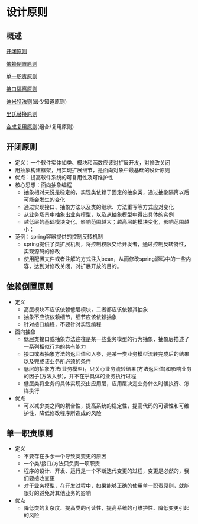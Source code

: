 # 设计原则

## 概述

<a href="#open-closed">开闭原则</a>

<a href="#dependency-inversion">依赖倒置原则</a>

<a href="#single-responsibility">单一职责原则</a>

<a href="#interface-segregation">接口隔离原则</a>

<a href="law-of-demeter">迪米特法则</a>(最少知道原则)

<a href="#liskov-substitution">里氏替换原则</a>

<a href="">合成复用原则</a>(组合/复用原则)



## <a name="open-closed">开闭原则</a>

* 定义：一个软件实体如类、模块和函数应该对扩展开发，对修改关闭
* 用抽象构建框架，用实现扩展细节，是面向对象中最基础的设计原则
* 优点：提高软件系统的可复用性及可维护性
* 核心思想：面向抽象编程
  * 抽象相对来说是稳定的，实现类依赖于固定的抽象类，通过抽象隔离以后可能会发生的变化
  * 通过实现接口、抽象方法以及类的继承、方法重写等方式应对变化
  * 从业务场景中抽象出业务模型，以及从抽象模型中得出具体的实例
  * 越低层的基础模块变化，影响范围越大；越高层的模块变化，影响范围越小；
* 范例：spring容器提供的控制反转机制
  * spring提供了类扩展机制，将控制权限交给开发者，通过控制反转特性，实现源码的修改
  * 使用配置文件或者注解的方式注入bean，从而修改spring源码中的一些内容，达到对修改关闭，对扩展开放的目的。



## <a name="dependency-inversion">依赖倒置原则</a>

* 定义
  * 高层模块不应该依赖低层模块，二者都应该依赖其抽象
  * 抽象不应该依赖细节，细节应该依赖抽象
  * 针对接口编程，不要针对实现编程
* 面向抽象
  * 低层类接口或抽象方法往往是某一些业务模型的行为抽象，抽象层描述了一系列相似行为的共有能力
  * 接口或者抽象方法的返回值和入参，是某一类业务模型流转完成后的结果以及完成该业务所必须的条件
  * 低层的抽象方法(业务模型)，只关心业务流转结果(方法返回值)和影响业务的因子(方法入参)，并不在乎具体的业务执行过程
  * 低层类将业务的具体实现交由应用层，应用层决定业务什么时候执行、怎样执行
* 优点
  * 可以减少类之间的耦合性，提高系统的稳定性，提高代码的可读性和可维护性，降低修改程序所造成的风险



## <a name="single-responsibility">单一职责原则</a>

* 定义
  * 不要存在多余一个导致类变更的原因
  * 一个类/接口/方法只负责一项职责
  * 程序的设计、开发、运行是一个不断迭代变更的过程，变更是必然的，我们要接收变更
  * 对于业务模型，在开发过程中，如果能够正确的使用单一职责原则，就能很好的避免对其他业务的影响
* 优点
  * 降低类的复杂度、提高类的可读性，提高系统的可维护性、降低变更引起的风险

























